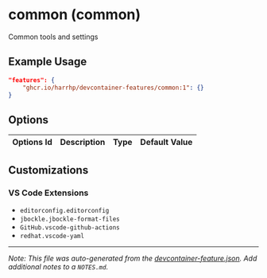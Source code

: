 
# common (common)

Common tools and settings

## Example Usage

```json
"features": {
    "ghcr.io/harrhp/devcontainer-features/common:1": {}
}
```

## Options

| Options Id | Description | Type | Default Value |
|-----|-----|-----|-----|


## Customizations

### VS Code Extensions

- `editorconfig.editorconfig`
- `jbockle.jbockle-format-files`
- `GitHub.vscode-github-actions`
- `redhat.vscode-yaml`



---

_Note: This file was auto-generated from the [devcontainer-feature.json](https://github.com/harrhp/devcontainer-features/blob/main/src/common/devcontainer-feature.json).  Add additional notes to a `NOTES.md`._
